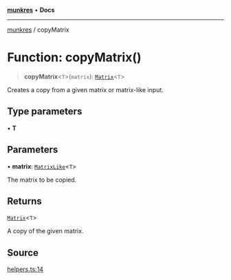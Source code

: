 [**munkres**](../README.md) • **Docs**

***

[munkres](../globals.md) / copyMatrix

# Function: copyMatrix()

> **copyMatrix**\<`T`\>(`matrix`): [`Matrix`](../type-aliases/Matrix.md)\<`T`\>

Creates a copy from a given matrix or matrix-like input.

## Type parameters

• **T**

## Parameters

• **matrix**: [`MatrixLike`](../type-aliases/MatrixLike.md)\<`T`\>

The matrix to be copied.

## Returns

[`Matrix`](../type-aliases/Matrix.md)\<`T`\>

A copy of the given matrix.

## Source

[helpers.ts:14](https://github.com/havelessbemore/munkres/blob/060a8661a885e5038600b41154e49913efb81117/src/helpers.ts#L14)
